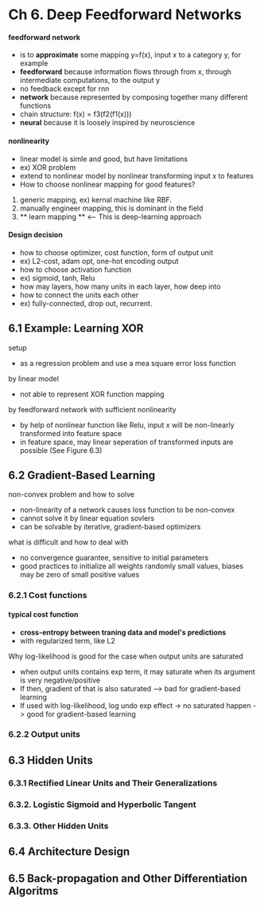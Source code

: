 
# Ch 6. Deep Feedforward Networks


#### feedforward network

* is to **approximate** some mapping y=f(x), input x to a category y, for example
* **feedforward** because information flows through from x, through intermediate computations, to the output y
 * no feedback except for rnn
* **network** because represented by composing together many different functions
 * chain structure: f(x) = f3(f2(f1(x)))
* **neural** because it is loosely inspired by neuroscience

#### nonlinearity

* linear model is simle and good, but have limitations
 * ex) XOR problem
* extend to nonlinear model by nonlinear transforming input x to features
* How to choose nonlinear mapping for good features?
 1. generic mapping, ex) kernal machine like RBF.
 2. manually engineer mapping, this is dominant in the field
 3. ** learn mapping **  <-- This is deep-learning approach

#### Design decision

* how to choose optimizer, cost function, form of output unit
 * ex) L2-cost, adam opt, one-hot encoding output
* how to choose activation function
 * ex) sigmoid, tanh, Relu
* how may layers, how many units in each layer, how deep into
* how to connect the units each other
 * ex) fully-connected, drop out, recurrent.

## 6.1 Example: Learning XOR

setup

* as a regression problem and use a mea square error loss function

by linear model

* not able to represent XOR function mapping

by feedforward network with sufficient nonlinearity

* by help of nonlinear function like Relu, input x will be non-linearly transformed into feature space
* in feature space, may linear seperation of transformed inputs are possible (See Figure 6.3)

## 6.2 Gradient-Based Learning

non-convex problem and how to solve

* non-linearity of a network causes loss function to be non-convex
* cannot solve it by linear equation sovlers
* can be solvable by iterative, gradient-based optimizers

what is difficult and how to deal with

* no convergence guarantee, sensitive to initial parameters
* good practices to initialize all weights randomly small values, biases may be zero of small positive values

### 6.2.1 Cost functions


#### typical cost function

* **cross-entropy between traning data and model's predictions**
* with regularized term, like L2

Why log-likelihood is good for the case when output units are saturated

* when output units contains exp term, it may saturate when its argument is very negative/positive
* If then, gradient of that is also saturated --> bad for gradient-based learning
* If used with log-likelihood, log undo exp effect -> no saturated happen -> good for gradient-based learning

### 6.2.2 Output units

## 6.3 Hidden Units

### 6.3.1 Rectified Linear Units and Their Generalizations

### 6.3.2. Logistic Sigmoid and Hyperbolic Tangent

### 6.3.3. Other Hidden Units

## 6.4 Architecture Design

## 6.5 Back-propagation and Other Differentiation Algoritms






















